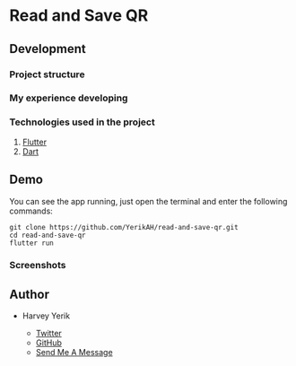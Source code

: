 # Read and Save QR
## Development 

### Project structure




### My experience developing


### Technologies used in the project

1. [Flutter](https://flutter.dev/)
2. [Dart](https://dart.dev/)

## Demo 

You can see the app running, just open the terminal and enter the following commands:
```
git clone https://github.com/YerikAH/read-and-save-qr.git
cd read-and-save-qr
flutter run
```
### Screenshots



## Author

- Harvey Yerik

    - [Twitter](https://twitter.com/yerikhar)
    - [GitHub](https://github.com/YerikAH)
    - [Send Me A Message](https://yerikah.github.io/send-me-a-message/dist/)
